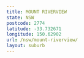 ```yaml
---
title: MOUNT RIVERVIEW
state: NSW
postcode: 2774
latitude: -33.732671
longitude: 150.62902
url: /nsw/mount-riverview/
layout: suburb
---
```

